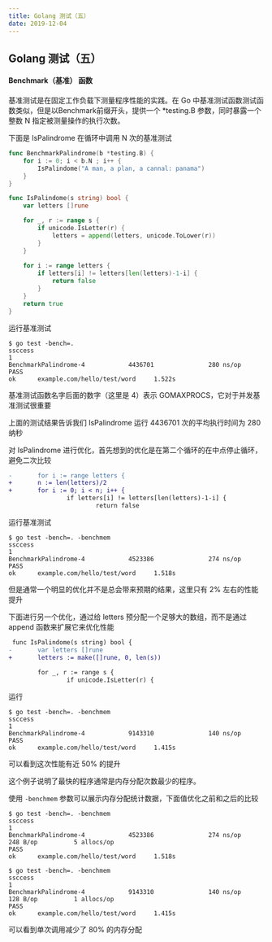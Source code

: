```yaml
---
title: Golang 测试（五）
date: 2019-12-04
---
```


## Golang 测试（五）



#### Benchmark（基准） 函数

基准测试是在固定工作负载下测量程序性能的实践。在 Go 中基准测试函数测试函数类似，但是以Benchmark前缀开头，提供一个 *testing.B 参数，同时暴露一个整数 N 指定被测量操作的执行次数。

下面是 IsPalindrome 在循环中调用 N 次的基准测试

```go
func BenchmarkPalindrome(b *testing.B) {
	for i := 0; i < b.N ; i++ {
		IsPalindome("A man, a plan, a cannal: panama")
	}
}
```
```go
func IsPalindome(s string) bool {
	var letters []rune

	for _, r := range s {
		if unicode.IsLetter(r) {
			letters = append(letters, unicode.ToLower(r))
		}
	}
	
	for i := range letters {
		if letters[i] != letters[len(letters)-1-i] {
			return false
		}
	}
	return true
}

```

运行基准测试
```shell
$ go test -bench=.
ssccess
1
BenchmarkPalindrome-4            4436701               280 ns/op
PASS
ok      example.com/hello/test/word     1.522s
```
基准测试函数名字后面的数字（这里是 4）表示 GOMAXPROCS，它对于并发基准测试很重要

上面的测试结果告诉我们 IsPalindrome 运行 4436701 次的平均执行时间为 280 纳秒



对 IsPalindrome 进行优化，首先想到的优化是在第二个循环的在中点停止循环，避免二次比较

```diff 
-       for i := range letters {
+       n := len(letters)/2
+       for i := 0; i < n; i++ {
                if letters[i] != letters[len(letters)-1-i] {
                        return false
```

运行基准测试
```shell
$ go test -bench=. -benchmem
ssccess
1
BenchmarkPalindrome-4            4523386               274 ns/op            
PASS
ok      example.com/hello/test/word     1.518s
```
但是通常一个明显的优化并不是总会带来预期的结果，这里只有 2% 左右的性能提升



下面进行另一个优化，通过给 letters 预分配一个足够大的数组，而不是通过 append 函数来扩展它来优化性能
```diff
 func IsPalindome(s string) bool {
-       var letters []rune
+       letters := make([]rune, 0, len(s))
 
        for _, r := range s {
                if unicode.IsLetter(r) {
```

运行
```shell
$ go test -bench=. -benchmem
ssccess
1
BenchmarkPalindrome-4            9143310               140 ns/op            
PASS
ok      example.com/hello/test/word     1.415s
```
可以看到这次性能有近 50% 的提升

这个例子说明了最快的程序通常是内存分配次数最少的程序。



使用 `-benchmem` 参数可以展示内存分配统计数据，下面值优化之前和之后的比较

```shell
$ go test -bench=. -benchmem
ssccess
1
BenchmarkPalindrome-4            4523386               274 ns/op             248 B/op          5 allocs/op
PASS
ok      example.com/hello/test/word     1.518s
```

```shell
$ go test -bench=. -benchmem
ssccess
1
BenchmarkPalindrome-4            9143310               140 ns/op             128 B/op          1 allocs/op
PASS
ok      example.com/hello/test/word     1.415s
```

可以看到单次调用减少了 80% 的内存分配




